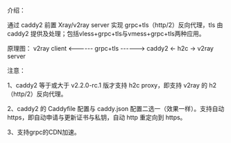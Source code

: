 介绍：

通过 caddy2 前置 Xray/v2ray server 实现 grpc+tls（http/2）反向代理，tls 由 caddy2 提供及处理；包括vless+grpc+tls与vmess+grpc+tls两种应用。

原理图： v2ray client <------ grpc+tls ------> caddy2 <- h2c -> v2ray server

注意：

1、caddy2 等于或大于 v2.2.0-rc.1 版才支持 h2c proxy，即支持 v2ray 的 h2（http/2）反向代理。

2、caddy2 的 Caddyfile 配置与 caddy.json 配置二选一（效果一样）。支持自动 https，即自动申请与更新证书与私钥，自动 http 重定向到 https。

3、支持grpc的CDN加速。
